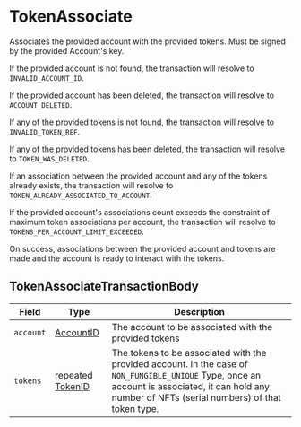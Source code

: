 # TokenAssociate

Associates the provided account with the provided tokens. Must be signed by the provided Account's key.

If the provided account is not found, the transaction will resolve to `INVALID_ACCOUNT_ID`.

If the provided account has been deleted, the transaction will resolve to `ACCOUNT_DELETED`.

If any of the provided tokens is not found, the transaction will resolve to `INVALID_TOKEN_REF`.

If any of the provided tokens has been deleted, the transaction will resolve to `TOKEN_WAS_DELETED`.

If an association between the provided account and any of the tokens already exists, the transaction will resolve to `TOKEN_ALREADY_ASSOCIATED_TO_ACCOUNT`.

If the provided account's associations count exceeds the constraint of maximum token associations per account, the transaction will resolve to `TOKENS_PER_ACCOUNT_LIMIT_EXCEEDED`.

On success, associations between the provided account and tokens are made and the account is ready to interact with the tokens.

## TokenAssociateTransactionBody

| Field     | Type                                          | Description                                                                                                                                                                                          |
| --------- | --------------------------------------------- | ---------------------------------------------------------------------------------------------------------------------------------------------------------------------------------------------------- |
| `account` | [AccountID](../basic-types/accountid.md)      | The account to be associated with the provided tokens                                                                                                                                                |
| `tokens`  | repeated [TokenID](../basic-types/tokenid.md) | The tokens to be associated with the provided account. In the case of `NON_FUNGIBLE_UNIQUE` Type, once an account is associated, it can hold any number of NFTs (serial numbers) of that token type. |
